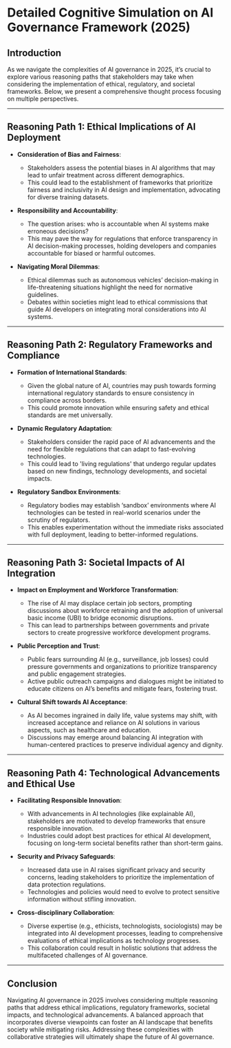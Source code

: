 # Detailed Cognitive Simulation on AI Governance Framework (2025)

## Introduction
As we navigate the complexities of AI governance in 2025, it’s crucial to explore various reasoning paths that stakeholders may take when considering the implementation of ethical, regulatory, and societal frameworks. Below, we present a comprehensive thought process focusing on multiple perspectives.

---

## Reasoning Path 1: Ethical Implications of AI Deployment

- **Consideration of Bias and Fairness**: 
  - Stakeholders assess the potential biases in AI algorithms that may lead to unfair treatment across different demographics.
  - This could lead to the establishment of frameworks that prioritize fairness and inclusivity in AI design and implementation, advocating for diverse training datasets.
  
- **Responsibility and Accountability**: 
  - The question arises: who is accountable when AI systems make erroneous decisions?
  - This may pave the way for regulations that enforce transparency in AI decision-making processes, holding developers and companies accountable for biased or harmful outcomes.

- **Navigating Moral Dilemmas**: 
  - Ethical dilemmas such as autonomous vehicles’ decision-making in life-threatening situations highlight the need for normative guidelines.
  - Debates within societies might lead to ethical commissions that guide AI developers on integrating moral considerations into AI systems.

---

## Reasoning Path 2: Regulatory Frameworks and Compliance

- **Formation of International Standards**:
  - Given the global nature of AI, countries may push towards forming international regulatory standards to ensure consistency in compliance across borders.
  - This could promote innovation while ensuring safety and ethical standards are met universally.

- **Dynamic Regulatory Adaptation**:
  - Stakeholders consider the rapid pace of AI advancements and the need for flexible regulations that can adapt to fast-evolving technologies.
  - This could lead to 'living regulations' that undergo regular updates based on new findings, technology developments, and societal impacts.

- **Regulatory Sandbox Environments**:
  - Regulatory bodies may establish ‘sandbox’ environments where AI technologies can be tested in real-world scenarios under the scrutiny of regulators.
  - This enables experimentation without the immediate risks associated with full deployment, leading to better-informed regulations.

---

## Reasoning Path 3: Societal Impacts of AI Integration

- **Impact on Employment and Workforce Transformation**: 
  - The rise of AI may displace certain job sectors, prompting discussions about workforce retraining and the adoption of universal basic income (UBI) to bridge economic disruptions.
  - This can lead to partnerships between governments and private sectors to create progressive workforce development programs.

- **Public Perception and Trust**:
  - Public fears surrounding AI (e.g., surveillance, job losses) could pressure governments and organizations to prioritize transparency and public engagement strategies.
  - Active public outreach campaigns and dialogues might be initiated to educate citizens on AI’s benefits and mitigate fears, fostering trust.

- **Cultural Shift towards AI Acceptance**:
  - As AI becomes ingrained in daily life, value systems may shift, with increased acceptance and reliance on AI solutions in various aspects, such as healthcare and education.
  - Discussions may emerge around balancing AI integration with human-centered practices to preserve individual agency and dignity.

---

## Reasoning Path 4: Technological Advancements and Ethical Use

- **Facilitating Responsible Innovation**: 
  - With advancements in AI technologies (like explainable AI), stakeholders are motivated to develop frameworks that ensure responsible innovation.
  - Industries could adopt best practices for ethical AI development, focusing on long-term societal benefits rather than short-term gains.

- **Security and Privacy Safeguards**:
  - Increased data use in AI raises significant privacy and security concerns, leading stakeholders to prioritize the implementation of data protection regulations.
  - Technologies and policies would need to evolve to protect sensitive information without stifling innovation.

- **Cross-disciplinary Collaboration**:
  - Diverse expertise (e.g., ethicists, technologists, sociologists) may be integrated into AI development processes, leading to comprehensive evaluations of ethical implications as technology progresses.
  - This collaboration could result in holistic solutions that address the multifaceted challenges of AI governance.

---

## Conclusion
Navigating AI governance in 2025 involves considering multiple reasoning paths that address ethical implications, regulatory frameworks, societal impacts, and technological advancements. A balanced approach that incorporates diverse viewpoints can foster an AI landscape that benefits society while mitigating risks. Addressing these complexities with collaborative strategies will ultimately shape the future of AI governance.